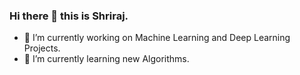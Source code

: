 ### Hi there 👋 this is Shriraj.

- 🔭 I’m currently working on Machine Learning and Deep Learning Projects.
- 🌱 I’m currently learning new Algorithms.
